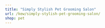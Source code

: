 ```yaml
---
title: "Simply Stylish Pet Grooming Salon"
url: /kew/simply-stylish-pet-grooming-salon/
shop: pet
---
```

